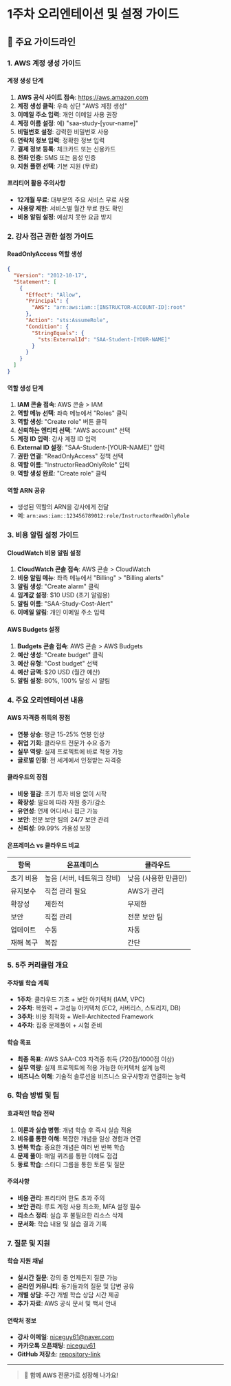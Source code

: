 # 1주차 오리엔테이션 및 설정 가이드

## 📝 주요 가이드라인

### 1. AWS 계정 생성 가이드

#### 계정 생성 단계
1. **AWS 공식 사이트 접속**: https://aws.amazon.com
2. **계정 생성 클릭**: 우측 상단 "AWS 계정 생성"
3. **이메일 주소 입력**: 개인 이메일 사용 권장
4. **계정 이름 설정**: 예) "saa-study-[your-name]"
5. **비밀번호 설정**: 강력한 비밀번호 사용
6. **연락처 정보 입력**: 정확한 정보 입력
7. **결제 정보 등록**: 체크카드 또는 신용카드
8. **전화 인증**: SMS 또는 음성 인증
9. **지원 플랜 선택**: 기본 지원 (무료)

#### 프리티어 활용 주의사항
- **12개월 무료**: 대부분의 주요 서비스 무료 사용
- **사용량 제한**: 서비스별 월간 무료 한도 확인
- **비용 알림 설정**: 예상치 못한 요금 방지

### 2. 강사 접근 권한 설정 가이드

#### ReadOnlyAccess 역할 생성
```json
{
  "Version": "2012-10-17",
  "Statement": [
    {
      "Effect": "Allow",
      "Principal": {
        "AWS": "arn:aws:iam::[INSTRUCTOR-ACCOUNT-ID]:root"
      },
      "Action": "sts:AssumeRole",
      "Condition": {
        "StringEquals": {
          "sts:ExternalId": "SAA-Student-[YOUR-NAME]"
        }
      }
    }
  ]
}
```

#### 역할 생성 단계
1. **IAM 콘솔 접속**: AWS 콘솔 > IAM
2. **역할 메뉴 선택**: 좌측 메뉴에서 "Roles" 클릭
3. **역할 생성**: "Create role" 버튼 클릭
4. **신뢰하는 엔티티 선택**: "AWS account" 선택
5. **계정 ID 입력**: 강사 계정 ID 입력
6. **External ID 설정**: "SAA-Student-[YOUR-NAME]" 입력
7. **권한 연결**: "ReadOnlyAccess" 정책 선택
8. **역할 이름**: "InstructorReadOnlyRole" 입력
9. **역할 생성 완료**: "Create role" 클릭

#### 역할 ARN 공유
- 생성된 역할의 ARN을 강사에게 전달
- 예: `arn:aws:iam::123456789012:role/InstructorReadOnlyRole`

### 3. 비용 알림 설정 가이드

#### CloudWatch 비용 알림 설정
1. **CloudWatch 콘솔 접속**: AWS 콘솔 > CloudWatch
2. **비용 알림 메뉴**: 좌측 메뉴에서 "Billing" > "Billing alerts"
3. **알림 생성**: "Create alarm" 클릭
4. **임계값 설정**: $10 USD (초기 알림용)
5. **알림 이름**: "SAA-Study-Cost-Alert"
6. **이메일 알림**: 개인 이메일 주소 입력

#### AWS Budgets 설정
1. **Budgets 콘솔 접속**: AWS 콘솔 > AWS Budgets
2. **예산 생성**: "Create budget" 클릭
3. **예산 유형**: "Cost budget" 선택
4. **예산 금액**: $20 USD (월간 예산)
5. **알림 설정**: 80%, 100% 달성 시 알림

### 4. 주요 오리엔테이션 내용

#### AWS 자격증 취득의 장점
- **연봉 상승**: 평균 15-25% 연봉 인상
- **취업 기회**: 클라우드 전문가 수요 증가
- **실무 역량**: 실제 프로젝트에 바로 적용 가능
- **글로벌 인정**: 전 세계에서 인정받는 자격증

#### 클라우드의 장점
- **비용 절감**: 초기 투자 비용 없이 시작
- **확장성**: 필요에 따라 자원 증가/감소
- **유연성**: 언제 어디서나 접근 가능
- **보안**: 전문 보안 팀의 24/7 보안 관리
- **신뢰성**: 99.99% 가용성 보장

#### 온프레미스 vs 클라우드 비교
| 항목 | 온프레미스 | 클라우드 |
|------|------------|--------|
| 초기 비용 | 높음 (서버, 네트워크 장비) | 낮음 (사용한 만큼만) |
| 유지보수 | 직접 관리 필요 | AWS가 관리 |
| 확장성 | 제한적 | 무제한 |
| 보안 | 직접 관리 | 전문 보안 팀 |
| 업데이트 | 수동 | 자동 |
| 재해 복구 | 복잡 | 간단 |

### 5. 5주 커리큘럼 개요

#### 주차별 학습 계획
- **1주차**: 클라우드 기초 + 보안 아키텍처 (IAM, VPC)
- **2주차**: 복원력 + 고성능 아키텍처 (EC2, 서버리스, 스토리지, DB)
- **3주차**: 비용 최적화 + Well-Architected Framework
- **4주차**: 집중 문제풀이 + 시험 준비

#### 학습 목표
- **최종 목표**: AWS SAA-C03 자격증 취득 (720점/1000점 이상)
- **실무 역량**: 실제 프로젝트에 적용 가능한 아키텍처 설계 능력
- **비즈니스 이해**: 기술적 솔루션을 비즈니스 요구사항과 연결하는 능력

### 6. 학습 방법 및 팁

#### 효과적인 학습 전략
1. **이론과 실습 병행**: 개념 학습 후 즉시 실습 적용
2. **비유를 통한 이해**: 복잡한 개념을 일상 경험과 연결
3. **반복 학습**: 중요한 개념은 여러 번 반복 학습
4. **문제 풀이**: 매일 퀴즈를 통한 이해도 점검
5. **동료 학습**: 스터디 그룹을 통한 토론 및 질문

#### 주의사항
- **비용 관리**: 프리티어 한도 초과 주의
- **보안 관리**: 루트 계정 사용 최소화, MFA 설정 필수
- **리소스 정리**: 실습 후 불필요한 리소스 삭제
- **문서화**: 학습 내용 및 실습 결과 기록

### 7. 질문 및 지원

#### 학습 지원 채널
- **실시간 질문**: 강의 중 언제든지 질문 가능
- **온라인 커뮤니티**: 동기들과의 질문 및 답변 공유
- **개별 상담**: 주간 개별 학습 상담 시간 제공
- **추가 자료**: AWS 공식 문서 및 백서 안내

#### 연락처 정보
- **강사 이메일**: niceguy61@naver.com
- **카카오톡 오픈채팅**: [niceguy61](https://open.kakao.com/me/niceguy61)
- **GitHub 저장소**: [repository-link](https://github.com/niceguy61)

---

> 💪 **함께 AWS 전문가로 성장해 나가요!**
